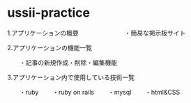 # ussii-practice


1.アプリケーションの概要　　
　　　
　　・簡易な掲示板サイト


2.アプリケーションの機能一覧

　　・記事の新規作成・削除・編集機能

3.アプリケーション内で使用している技術一覧

　　・ruby
　　・ruby on rails
　　・mysql
　　・html&CSS

